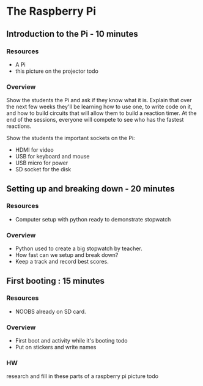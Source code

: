 # The Raspberry Pi

## Introduction to the Pi - 10 minutes

### Resources

* A Pi
* this picture on the projector todo

### Overview

Show the students the Pi and ask if they know what it is. Explain that over the next few weeks they'll be learning how to use one, to write code on it, and how to build circuits that will allow them to build a reaction timer. At the end of the sessions, everyone will compete to see who has the fastest reactions.

Show the students the important sockets on the Pi:

* HDMI for video
* USB for keyboard and mouse
* USB micro for power
* SD socket for the disk

## Setting up and breaking down - 20 minutes

### Resources

* Computer setup with python ready to demonstrate stopwatch

### Overview

* Python used to create a big stopwatch by teacher.
* How fast can we setup and break down?
* Keep a track and record best scores.

## First booting : 15 minutes

### Resources

* NOOBS already on SD card. 

### Overview

* First boot and activity while it's booting todo
* Put on stickers and write names

### HW

research and fill in these parts of a raspberry pi picture todo

